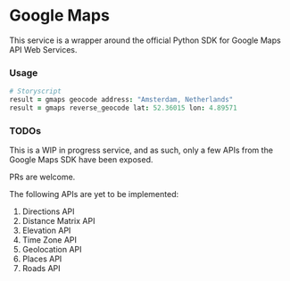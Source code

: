 # Google Maps
This service is a wrapper around the official Python SDK for Google Maps API Web Services.

### Usage

```coffee
# Storyscript
result = gmaps geocode address: "Amsterdam, Netherlands"
result = gmaps reverse_geocode lat: 52.36015 lon: 4.89571
```

### TODOs
This is a WIP in progress service, and as such, only a few APIs from the Google Maps SDK have
been exposed.

PRs are welcome.

The following APIs are yet to be implemented:
1. Directions API
2. Distance Matrix API
3. Elevation API
4. Time Zone API
5. Geolocation API
6. Places API
7. Roads API
